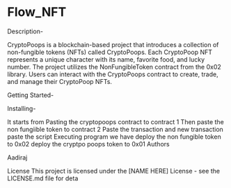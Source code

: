 # Flow_NFT
Description-

CryptoPoops is a blockchain-based project that introduces a collection of non-fungible tokens (NFTs) called CryptoPoops. Each CryptoPoop NFT represents a unique character with its name, favorite food, and lucky number. The project utilizes the NonFungibleToken contract from the 0x02 library. Users can interact with the CryptoPoops contract to create, trade, and manage their CryptoPoop NFTs.

Getting Started-

Installing-

It starts from Pasting the cryptopoops contract to contract 1
Then paste the non fungiible token to contract 2
Paste the transaction and new transaction
paste the script
Executing program we have
deploy the non fungible token to 0x02
deploy the cryptpo poops token to 0x01
Authors

Aadiraj

License
This project is licensed under the [NAME HERE] License - see the LICENSE.md file for deta
